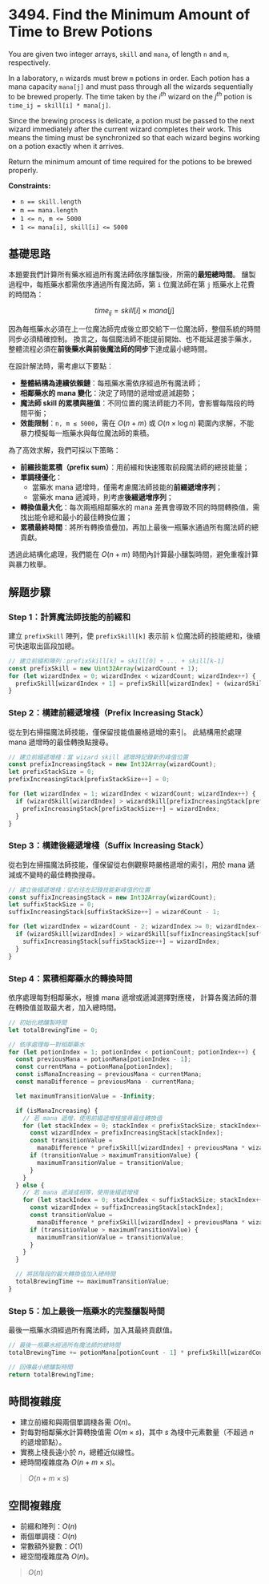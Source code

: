# 3494. Find the Minimum Amount of Time to Brew Potions

You are given two integer arrays, `skill` and `mana`, of length `n` and `m`, respectively.

In a laboratory, `n` wizards must brew `m` potions in order. 
Each potion has a mana capacity `mana[j]` and must pass through all the wizards sequentially to be brewed properly. 
The time taken by the $i^{th}$ wizard on the $j^{th}$ potion is `time_ij = skill[i] * mana[j]`.

Since the brewing process is delicate, a potion must be passed to the next wizard immediately after the current wizard completes their work. 
This means the timing must be synchronized so that each wizard begins working on a potion exactly when it arrives. 

Return the minimum amount of time required for the potions to be brewed properly.

**Constraints:**

- `n == skill.length`
- `m == mana.length`
- `1 <= n, m <= 5000`
- `1 <= mana[i], skill[i] <= 5000`

## 基礎思路

本題要我們計算所有藥水經過所有魔法師依序釀製後，所需的**最短總時間**。
釀製過程中，每瓶藥水都需依序通過所有魔法師，第 `i` 位魔法師在第 `j` 瓶藥水上花費的時間為：

$$
time_{ij} = skill[i] \times mana[j]
$$

因為每瓶藥水必須在上一位魔法師完成後立即交給下一位魔法師，整個系統的時間同步必須精確控制。
換言之，每個魔法師不能提前開始、也不能延遲接手藥水，整體流程必須在**前後藥水與前後魔法師的同步**下達成最小總時間。

在設計解法時，需考慮以下要點：

- **整體結構為連續依賴鏈**：每瓶藥水需依序經過所有魔法師；
- **相鄰藥水的 mana 變化**：決定了時間的遞增或遞減趨勢；
- **魔法師 skill 的累積與極值**：不同位置的魔法師能力不同，會影響每階段的時間平衡；
- **效能限制**：`n, m ≤ 5000`，需在 $O(n + m)$ 或 $O(n \times \log n)$ 範圍內求解，不能暴力模擬每一瓶藥水與每位魔法師的乘積。

為了高效求解，我們可採以下策略：

- **前綴技能累積（prefix sum）**：用前綴和快速獲取前段魔法師的總技能量；
- **單調棧優化**：
    - 當藥水 mana 遞增時，僅需考慮魔法師技能的**前綴遞增序列**；
    - 當藥水 mana 遞減時，則考慮**後綴遞增序列**；
- **轉換值最大化**：每次兩瓶相鄰藥水的 mana 差異會導致不同的時間轉換值，需找出能令總和最小的最佳轉換位置；
- **累積最終時間**：將所有轉換值疊加，再加上最後一瓶藥水通過所有魔法師的總貢獻。

透過此結構化處理，我們能在 $O(n + m)$ 時間內計算最小釀製時間，避免重複計算與暴力枚舉。

## 解題步驟

### Step 1：計算魔法師技能的前綴和

建立 `prefixSkill` 陣列，使 `prefixSkill[k]` 表示前 `k` 位魔法師的技能總和，後續可快速取出區段加總。

```typescript
// 建立前綴和陣列：prefixSkill[k] = skill[0] + ... + skill[k-1]
const prefixSkill = new Uint32Array(wizardCount + 1);
for (let wizardIndex = 0; wizardIndex < wizardCount; wizardIndex++) {
  prefixSkill[wizardIndex + 1] = prefixSkill[wizardIndex] + (wizardSkill[wizardIndex] >>> 0);
}
```

### Step 2：構建前綴遞增棧（Prefix Increasing Stack）

從左到右掃描魔法師技能，僅保留技能值嚴格遞增的索引。
此結構用於處理 mana 遞增時的最佳轉換點搜尋。

```typescript
// 建立前綴遞增棧：當 wizard skill 遞增時記錄新的峰值位置
const prefixIncreasingStack = new Int32Array(wizardCount);
let prefixStackSize = 0;
prefixIncreasingStack[prefixStackSize++] = 0;

for (let wizardIndex = 1; wizardIndex < wizardCount; wizardIndex++) {
  if (wizardSkill[wizardIndex] > wizardSkill[prefixIncreasingStack[prefixStackSize - 1]]) {
    prefixIncreasingStack[prefixStackSize++] = wizardIndex;
  }
}
```

### Step 3：構建後綴遞增棧（Suffix Increasing Stack）

從右到左掃描魔法師技能，僅保留從右側觀察時嚴格遞增的索引，用於 mana 遞減或不變時的最佳轉換搜尋。

```typescript
// 建立後綴遞增棧：從右往左記錄技能新峰值的位置
const suffixIncreasingStack = new Int32Array(wizardCount);
let suffixStackSize = 0;
suffixIncreasingStack[suffixStackSize++] = wizardCount - 1;

for (let wizardIndex = wizardCount - 2; wizardIndex >= 0; wizardIndex--) {
  if (wizardSkill[wizardIndex] > wizardSkill[suffixIncreasingStack[suffixStackSize - 1]]) {
    suffixIncreasingStack[suffixStackSize++] = wizardIndex;
  }
}
```

### Step 4：累積相鄰藥水的轉換時間

依序處理每對相鄰藥水，根據 mana 遞增或遞減選擇對應棧，
計算各魔法師的潛在轉換值並取最大者，加入總時間。

```typescript
// 初始化總釀製時間
let totalBrewingTime = 0;

// 依序處理每一對相鄰藥水
for (let potionIndex = 1; potionIndex < potionCount; potionIndex++) {
  const previousMana = potionMana[potionIndex - 1];
  const currentMana = potionMana[potionIndex];
  const isManaIncreasing = previousMana < currentMana;
  const manaDifference = previousMana - currentMana;

  let maximumTransitionValue = -Infinity;

  if (isManaIncreasing) {
    // 若 mana 遞增，使用前綴遞增棧搜尋最佳轉換值
    for (let stackIndex = 0; stackIndex < prefixStackSize; stackIndex++) {
      const wizardIndex = prefixIncreasingStack[stackIndex];
      const transitionValue =
        manaDifference * prefixSkill[wizardIndex] + previousMana * wizardSkill[wizardIndex];
      if (transitionValue > maximumTransitionValue) {
        maximumTransitionValue = transitionValue;
      }
    }
  } else {
    // 若 mana 遞減或相等，使用後綴遞增棧
    for (let stackIndex = 0; stackIndex < suffixStackSize; stackIndex++) {
      const wizardIndex = suffixIncreasingStack[stackIndex];
      const transitionValue =
        manaDifference * prefixSkill[wizardIndex] + previousMana * wizardSkill[wizardIndex];
      if (transitionValue > maximumTransitionValue) {
        maximumTransitionValue = transitionValue;
      }
    }
  }

  // 將該階段的最大轉換值加入總時間
  totalBrewingTime += maximumTransitionValue;
}
```

### Step 5：加上最後一瓶藥水的完整釀製時間

最後一瓶藥水須經過所有魔法師，加入其最終貢獻值。

```typescript
// 最後一瓶藥水經過所有魔法師的總時間
totalBrewingTime += potionMana[potionCount - 1] * prefixSkill[wizardCount];

// 回傳最小總釀製時間
return totalBrewingTime;
```

## 時間複雜度

- 建立前綴和與兩個單調棧各需 $O(n)$。
- 對每對相鄰藥水計算轉換值需 $O(m \times s)$，其中 $s$ 為棧中元素數量（不超過 $n$ 的遞增節點）。
- 實務上棧長遠小於 $n$，總體近似線性。
- 總時間複雜度為 $O(n + m \times s)$。

> $O(n + m \times s)$

## 空間複雜度

- 前綴和陣列：$O(n)$
- 兩個單調棧：$O(n)$
- 常數額外變數：$O(1)$
- 總空間複雜度為 $O(n)$。

> $O(n)$
